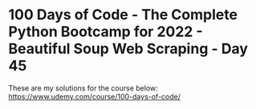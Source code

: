 # 100 Days of Code - The Complete Python Bootcamp for 2022 - Beautiful Soup Web Scraping - Day 45

These are my solutions for the course below:<br>
https://www.udemy.com/course/100-days-of-code/